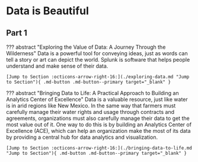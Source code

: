 # Data is Beautiful

## Part 1

??? abstract "Exploring the Value of Data: A Journey Through the Wilderness"
    Data is a powerful tool for conveying ideas, just as words can tell a story or art can depict the world. Splunk is software that helps people understand and make sense of their data.

    [Jump to Section :octicons-arrow-right-16:](./exploring-data.md "Jump to Section"){ .md-button .md-button--primary target="_blank" }

    

??? abstract "Bringing Data to Life: A Practical Approach to Building an Analytics Center of Excellence"
    Data is a valuable resource, just like water is in arid regions like New Mexico. In the same way that farmers must carefully manage their water rights and usage through contracts and agreements, organizations must also carefully manage their data to get the most value out of it. One way to do this is by building an Analytics Center of Excellence (ACE), which can help an organization make the most of its data by providing a central hub for data analytics and visualization.

    [Jump to Section :octicons-arrow-right-16:](./bringing-data-to-life.md "Jump to Section"){ .md-button .md-button--primary target="_blank" }




